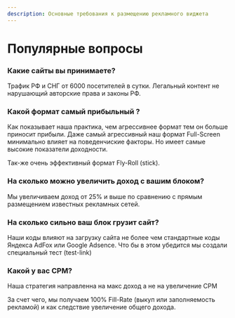 ```yaml
---
description: Основные требования к размещению рекламного виджета
---
```


# Популярные вопросы



### Какие сайты вы принимаете?

Трафик РФ и СНГ от 6000 посетителей в сутки. Легальный контент не нарушающий авторские права и законы РФ.

### Какой формат самый прибыльный ?

Как показывает наша практика, чем агрессивнее формат тем он больше приносит прибыли. Даже самый агрессивный наш формат Full-Screen минимально влияет на поведенчиские факторы. Но имеет самые высокие показатели доходности.

Так-же очень эффективный формат Fly-Roll (stick).

### На сколько можно увеличить доход с вашим блоком?

Мы увеличиваем доход от 25% и выше по сравнению с прямым размещением известных рекламных сетей.



### На сколько сильно ваш блок грузит сайт?

Наши коды влияют на загрузку сайта не более чем стандартные коды Яндекса AdFox или Google Adsence. Что бы в этом убедится мы создали специальный тест (test-link)



### Какой у вас CPM?

Наша стратегия направленна на макс доход а не на увеличение CPM

За счет чего, мы получаем 100% Fill-Rate (выкуп или заполняемость рекламой) и как следствие увеличение общего дохода.
